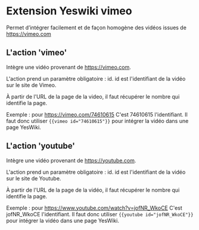 Extension Yeswiki vimeo
=======================

Permet d’intégrer facilement et de façon homogène des vidéos issues de https://vimeo.com

L'action 'vimeo'
----------------

Intègre une vidéo provenant de https://vimeo.com.

L'action prend un paramètre obligatoire : id.
id est l'identifiant de la vidéo sur le site de Vimeo.

À partir de l'URL de la page de la video, il faut récupérer le nombre qui identifie la page.

Exemple : pour https://vimeo.com/74610615 C'est 74610615 l'identifiant.
Il faut donc utiliser `{{vimeo id="74610615"}}` pour intégrer la vidéo dans une page YesWiki.

L'action 'youtube'
----------------

Intègre une vidéo provenant de https://youtube.com.

L'action prend un paramètre obligatoire : id.
id est l'identifiant de la vidéo sur le site de Youtube.

À partir de l'URL de la page de la vidéo, il faut récupérer le nombre qui identifie la page.

Exemple : pour https://www.youtube.com/watch?v=jofNR_WkoCE C'est jofNR_WkoCE l'identifiant.
Il faut donc utiliser `{{youtube id="jofNR_WkoCE"}}` pour intégrer la vidéo dans une page YesWiki.

